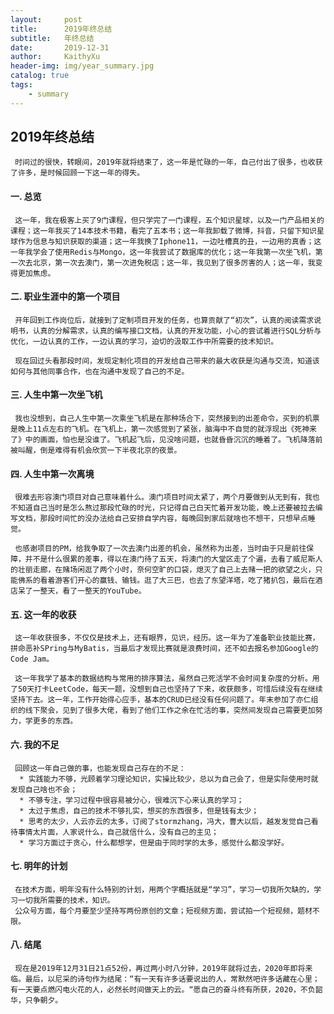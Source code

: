 ```yaml
---
layout:     post
title:      2019年终总结
subtitle:   年终总结
date:       2019-12-31
author:     KaithyXu
header-img: img/year_summary.jpg
catalog: true
tags:
    - summary
---
```

## 2019年终总结
     时间过的很快，转眼间，2019年就将结束了，这一年是忙碌的一年，自己付出了很多，也收获了许多，是时候回顾一下这一年的得失。

#### 一. 总览
     这一年，我在极客上买了9门课程，但只学完了一门课程，五个知识星球，以及一门产品相关的课程；这一年我买了14本技术书籍，看完了五本书；这一年我卸载了微博，抖音，只留下知识星球作为信息与知识获取的渠道；这一年我换了Iphone11，一边吐槽真的丑，一边用的真香；这一年我学会了使用Redis与Mongo，这一年我尝试了数据库的优化；这一年我第一次坐飞机，第一次去北京，第一次去澳门，第一次进免税店；这一年，我见到了很多厉害的人；这一年，我变得更加焦虑。

#### 二. 职业生涯中的第一个项目
     开年回到工作岗位后，就接到了定制项目开发的任务，也算贡献了“初次”，认真的阅读需求说明书，认真的分解需求，认真的编写接口文档，认真的开发功能，小心的尝试着进行SQL分析与优化，一边认真的工作，一边认真的学习，迫切的汲取工作中所需要的技术知识。
   
     现在回过头看那段时间，发现定制化项目的开发给自己带来的最大收获是沟通与交流，知道该如何与其他同事合作，也在沟通中发现了自己的不足。
   
#### 三. 人生中第一次坐飞机
     我也没想到，自己人生中第一次乘坐飞机是在那种场合下，突然接到的出差命令，买到的机票是晚上11点左右的飞机。在飞机上，第一次感觉到了紧张，脑海中不自觉的就浮现出《死神来了》中的画面，怕也是没谁了。飞机起飞后，见没啥问题，也就昏昏沉沉的睡着了。飞机降落前被叫醒，倒是难得有机会欣赏一下半夜北京的夜景。
   
#### 四. 人生中第一次离境
     很难去形容澳门项目对自己意味着什么。澳门项目时间太紧了，两个月要做到从无到有，我也不知道自己当时是怎么熬过那段忙碌的时光，只记得自己白天忙着开发功能，晚上还要被拉去编写文档，那段时间忙的没办法给自己安排自学内容，每晚回到家后就啥也不想干，只想早点睡觉。
   
     也感谢项目的PM，给我争取了一次去澳门出差的机会，虽然称为出差，当时由于只是前往保障，并不是什么很累的差事，得以在澳门待了五天，将澳门的大堂区走了个遍，去看了威尼斯人的壮丽走廊，在赌场闲逛了两个小时，奈何空旷的口袋，熄灭了自己上去赌一把的欲望之火，只能佛系的看着游客们开心的赢钱、输钱。逛了大三巴，也去了东望洋塔，吃了猪扒包，最后在酒店呆了一整天，看了一整天的YouTube。
   
#### 五. 这一年的收获
     这一年收获很多，不仅仅是技术上，还有眼界，见识，经历。这一年为了准备职业技能比赛，拼命恶补SPring与MyBatis，当最后才发现比赛就是浪费时间，还不如去报名参加Google的Code Jam。
   
     这一年我学了基本的数据结构与常用的排序算法，虽然自己死活学不会时间复杂度的分析。用了50天打卡LeetCode，每天一题，没想到自己也坚持了下来，收获颇多，可惜后续没有在继续坚持下去。这一年，工作开始得心应手，基本的CRUD已经没有任何问题了。年末参加了亦仁组织的线下聚会，见到了很多大佬，看到了他们工作之余在忙活的事，突然间发现自己需要更加努力，学更多的东西。
   
#### 六. 我的不足

     回顾这一年自己做的事，也能发现自己存在的不足：
      * 实践能力不够，光顾着学习理论知识，实操比较少，总以为自己会了，但是实际使用时就发现自己啥也不会；
      * 不够专注，学习过程中很容易被分心，很难沉下心来认真的学习；
      * 太过于焦虑，自己的技术不够扎实，想买的东西很多，但是钱有太少；
      * 思考的太少，人云亦云的太多，订阅了stormzhang，冯大，曹大以后，越发发觉自己看待事情太片面，人家说什么，自己就信什么，没有自己的主见；
      * 学习方面过于贪心，什么都想学，但是由于同时学的太多，感觉什么都没学好。

#### 七. 明年的计划
     在技术方面，明年没有什么特别的计划，用两个字概括就是“学习”，学习一切我所欠缺的，学习一切我所需要的技术，知识。
     公众号方面，每个月要至少坚持写两份原创的文章；短视频方面，尝试拍一个短视频，题材不限。

#### 八. 结尾
     现在是2019年12月31日21点52份，再过两小时八分钟，2019年就将过去，2020年即将来临。最后，以尼采的诗句作为结尾：“有一天有许多话要说出的人，常默然吧许多话藏在心里；有一天要点燃闪电火花的人，必然长时间做天上的云。“愿自己的奋斗终有所获，2020，不负韶华，只争朝夕。
   

   

